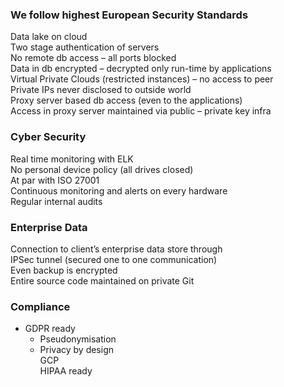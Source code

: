 ### We follow highest European Security Standards

Data lake on cloud  
Two stage authentication of servers  
No remote db access – all ports blocked  
Data in db encrypted – decrypted only run-time by applications  
Virtual Private Clouds (restricted instances) – no access to peer  
Private IPs never disclosed to outside world  
Proxy server based db access (even to the applications)  
Access in proxy server maintained via public – private key infra

### Cyber Security

Real time monitoring with ELK  
No personal device policy (all drives closed)  
At par with ISO 27001  
Continuous monitoring and alerts on every hardware  
Regular internal audits

### Enterprise Data

Connection to client’s enterprise data store through  
IPSec tunnel (secured one to one communication)  
Even backup is encrypted  
Entire source code maintained on private Git

### Compliance

- GDPR ready
    - Pseudonymisation
    - Privacy by design  
        GCP  
        HIPAA ready